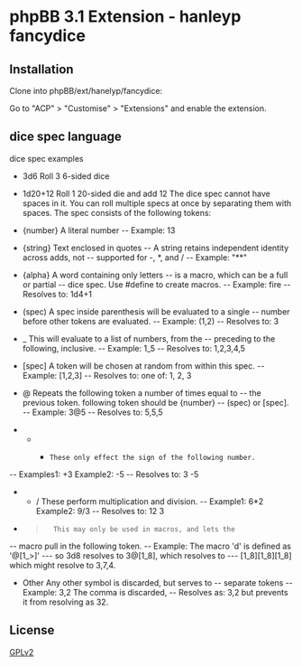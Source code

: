 # phpBB 3.1 Extension - hanleyp fancydice

## Installation

Clone into phpBB/ext/hanelyp/fancydice:

Go to "ACP" > "Customise" > "Extensions" and enable the extension.

## dice spec language

dice spec examples
-	3d6			Roll 3 6-sided dice
-	1d20+12		Roll 1 20-sided die and add 12
The dice spec cannot have spaces in it.	You can roll multiple specs
at once by separating them with spaces.
The spec consists of the following tokens:

-	{number}	A literal number
--		Example:	13

-	{string}	Text enclosed in quotes
--		A string retains independent identity across adds, not
--		supported for -, *, and /
--		Example:	"**"

-	{alpha}		A word containing only letters
--		is a macro, which can be a full or partial
--		dice spec.	Use #define to create macros.
--		Example:		fire
--		Resolves to:	1d4+1

-	(spec)		A spec inside parenthesis will be evaluated to a single
--		number before other tokens are evaluated.
--		Example:		(1,2)
--		Resolves to:	3

-	_		This will evaluate to a list of numbers, from the
--		preceding to the following, inclusive.
--		Example:		1_5
--		Resolves to:	1,2,3,4,5

-	[spec]		A token will be chosen at random from within this spec.
--		Example:		[1,2,3]
--		Resolves to:	one of:	1, 2, 3

-	@		Repeats the following token a number of times equal to
--		the previous token.	following token should be {number}
--		(spec) or [spec].
--		Example:		3@5
--		Resolves to:	5,5,5

-	+ -		These only effect the sign of the following number.
--		Examples1:		+3	Example2:	-5
--		Resolves to:	3				-5

-	* /		These perform multiplication and division.
--		Example1:		6*2	Example2:	9/3
--		Resolves to:	12				3

-	>		This may only be used in macros, and lets the
--		macro pull in the following token.
--		Example:	The macro 'd' is defined as '@[1_>]'
---			so 3d8 resolves to 3@[1_8], which resolves to
---			[1_8][1_8][1_8] which might resolve to 3,7,4.

-	Other	Any other symbol is discarded,	but serves to
--		separate tokens
--		Example:		3,2		The comma is discarded,
--		Resolves as:	3,2		but prevents it from resolving as 32.
		
## License

[GPLv2](license.txt)
